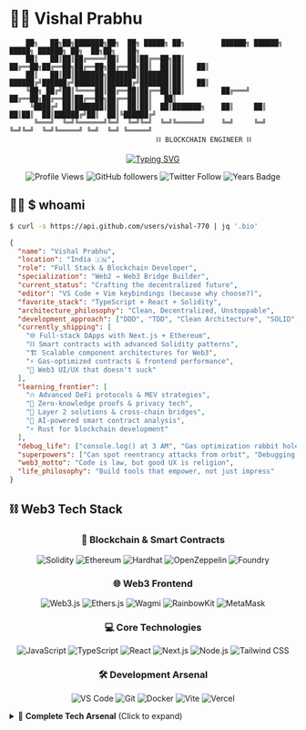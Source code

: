 # 👨‍💻 Vishal Prabhu

```ascii
    ██╗   ██╗██╗███████╗██╗  ██╗ █████╗ ██╗         ██████╗ ██████╗  █████╗ ██████╗ ██╗  ██╗██╗   ██╗
    ██║   ██║██║██╔════╝██║  ██║██╔══██╗██║         ██╔══██╗██╔══██╗██╔══██╗██╔══██╗██║  ██║██║   ██║
    ██║   ██║██║███████╗███████║███████║██║         ██████╔╝██████╔╝███████║██████╔╝███████║██║   ██║
    ╚██╗ ██╔╝██║╚════██║██╔══██║██╔══██║██║         ██╔═══╝ ██╔══██╗██╔══██║██╔══██╗██╔══██║██║   ██║
     ╚████╔╝ ██║███████║██║  ██║██║  ██║███████╗    ██║     ██║  ██║██║  ██║██████╔╝██║  ██║╚██████╔╝
      ╚═══╝  ╚═╝╚══════╝╚═╝  ╚═╝╚═╝  ╚═╝╚══════╝    ╚═╝     ╚═╝  ╚═╝╚═╝  ╚═╝╚═════╝ ╚═╝  ╚═╝ ╚═════╝ 
                                    ⛓️ BLOCKCHAIN ENGINEER ⛓️
```

<div align="center">

[![Typing SVG](https://readme-typing-svg.demolab.com?font=Fira+Code&weight=600&size=26&duration=2500&pause=800&color=00D4FF&center=true&vCenter=true&width=700&lines=Full+Stack+%26+Blockchain+Developer;React+%7C+Next.js+%7C+TypeScript+%7C+Solidity;Building+DApps+%26+Smart+Contracts;Web2+to+Web3+Architect;Always+Shipping%2C+Always+Building)](https://git.io/typing-svg)

![Profile Views](https://komarev.com/ghpvc/?username=vishal-770&color=00d4ff&style=flat-square&label=Profile+Views)
![GitHub followers](https://img.shields.io/github/followers/vishal-770?style=flat-square&color=00d4ff&labelColor=000000)
![Twitter Follow](https://img.shields.io/twitter/follow/vishal_7707?style=flat-square&color=00d4ff&labelColor=000000)
![Years Badge](https://badges.pufler.dev/years/vishal-770?style=flat-square&color=00d4ff&labelColor=000000)

</div>

## 🧑‍💻 $ whoami

```bash
$ curl -s https://api.github.com/users/vishal-770 | jq '.bio'
```

```json
{
  "name": "Vishal Prabhu",
  "location": "India 🇮🇳",
  "role": "Full Stack & Blockchain Developer",
  "specialization": "Web2 → Web3 Bridge Builder",
  "current_status": "Crafting the decentralized future",
  "editor": "VS Code + Vim keybindings (because why choose?)",
  "favorite_stack": "TypeScript + React + Solidity",
  "architecture_philosophy": "Clean, Decentralized, Unstoppable",
  "development_approach": ["DDD", "TDD", "Clean Architecture", "SOLID", "DeFi Patterns"],
  "currently_shipping": [
    "🌐 Full-stack DApps with Next.js + Ethereum",
    "⛓️ Smart contracts with advanced Solidity patterns",
    "🏗️ Scalable component architectures for Web3",
    "⚡ Gas-optimized contracts & frontend performance",
    "🎨 Web3 UI/UX that doesn't suck"
  ],
  "learning_frontier": [
    "🔥 Advanced DeFi protocols & MEV strategies",
    "🔐 Zero-knowledge proofs & privacy tech",
    "🌊 Layer 2 solutions & cross-chain bridges",
    "🤖 AI-powered smart contract analysis",
    "⚡ Rust for blockchain development"
  ],
  "debug_life": ["console.log() at 3 AM", "Gas optimization rabbit holes", "ABI encoding mysteries"],
  "superpowers": ["Can spot reentrancy attacks from orbit", "Debugging reverted transactions", "Making DeFi accessible"],
  "web3_motto": "Code is law, but good UX is religion",
  "life_philosophy": "Build tools that empower, not just impress"
}
```

## ⛓️ Web3 Tech Stack

<div align="center">

### 🚀 Blockchain & Smart Contracts
![Solidity](https://img.shields.io/badge/Solidity-363636?style=for-the-badge&logo=solidity&logoColor=white)
![Ethereum](https://img.shields.io/badge/Ethereum-3C3C3D?style=for-the-badge&logo=ethereum&logoColor=white)
![Hardhat](https://img.shields.io/badge/Hardhat-FFF100?style=for-the-badge&logo=hardhat&logoColor=black)
![OpenZeppelin](https://img.shields.io/badge/OpenZeppelin-4E5EE4?style=for-the-badge&logo=openzeppelin&logoColor=white)
![Foundry](https://img.shields.io/badge/Foundry-1E1E1E?style=for-the-badge&logo=foundry&logoColor=white)

### 🌐 Web3 Frontend
![Web3.js](https://img.shields.io/badge/Web3.js-F16822?style=for-the-badge&logo=web3.js&logoColor=white)
![Ethers.js](https://img.shields.io/badge/Ethers.js-2535A0?style=for-the-badge&logo=ethereum&logoColor=white)
![Wagmi](https://img.shields.io/badge/Wagmi-1C1C1C?style=for-the-badge&logo=ethereum&logoColor=white)
![RainbowKit](https://img.shields.io/badge/RainbowKit-FF6B6B?style=for-the-badge&logo=ethereum&logoColor=white)
![MetaMask](https://img.shields.io/badge/MetaMask-F6851B?style=for-the-badge&logo=metamask&logoColor=white)

### 💻 Core Technologies
![JavaScript](https://img.shields.io/badge/JavaScript-F7DF1E?style=for-the-badge&logo=javascript&logoColor=black)
![TypeScript](https://img.shields.io/badge/TypeScript-007ACC?style=for-the-badge&logo=typescript&logoColor=white)
![React](https://img.shields.io/badge/React-20232A?style=for-the-badge&logo=react&logoColor=61DAFB)
![Next.js](https://img.shields.io/badge/Next.js-000000?style=for-the-badge&logo=next.js&logoColor=white)
![Node.js](https://img.shields.io/badge/Node.js-43853D?style=for-the-badge&logo=node.js&logoColor=white)
![Tailwind CSS](https://img.shields.io/badge/Tailwind_CSS-38B2AC?style=for-the-badge&logo=tailwind-css&logoColor=white)

### 🛠️ Development Arsenal
![VS Code](https://img.shields.io/badge/VS%20Code-0078d4.svg?style=for-the-badge&logo=visual-studio-code&logoColor=white)
![Git](https://img.shields.io/badge/Git-F05032?style=for-the-badge&logo=git&logoColor=white)
![Docker](https://img.shields.io/badge/Docker-2496ED?style=for-the-badge&logo=docker&logoColor=white)
![Vite](https://img.shields.io/badge/Vite-B73BFE?style=for-the-badge&logo=vite&logoColor=FFD62E)
![Vercel](https://img.shields.io/badge/Vercel-000000?style=for-the-badge&logo=vercel&logoColor=white)

</div>

<details>
<summary>🎯 <strong>Complete Tech Arsenal</strong> (Click to expand)</summary>

```yaml
blockchain:
  smart_contracts: ["Solidity", "Vyper (learning)", "Assembly (EVM)"]
  frameworks: ["Hardhat", "Foundry", "Truffle", "Remix"]
  libraries: ["OpenZeppelin", "Chainlink", "Uniswap SDK"]
  testing: ["Foundry Tests", "Hardhat Tests", "Echidna Fuzzing"]
  
web3_frontend:
  wallet_integration: ["MetaMask", "WalletConnect", "Coinbase Wallet"]
  web3_libs: ["ethers.js", "web3.js", "viem"]
  react_web3: ["wagmi", "RainbowKit", "Web3Modal", "ConnectKit"]
  
defi_protocols:
  dexes: ["Uniswap V2/V3", "SushiSwap", "1inch"]
  lending: ["Aave", "Compound", "MakerDAO concepts"]
  yield: ["Yearn", "Convex", "Curve understanding"]
  
frontend_mastery:
  frameworks: ["React 18", "Next.js 14", "Svelte (exploring)"]
  styling: ["Tailwind CSS", "Styled Components", "CSS Modules", "Framer Motion"]
  ui_components: ["shadcn/ui", "Radix UI", "Headless UI", "Chakra UI"]
  state: ["Zustand", "Redux Toolkit", "TanStack Query", "SWR"]
  
backend:
  runtime: ["Node.js", "Deno", "Bun (exploring)"]
  frameworks: ["Express.js", "Fastify", "tRPC", "GraphQL"]
  databases: ["MongoDB", "PostgreSQL", "Supabase", "IPFS"]
  
infrastructure:
  deployment: ["Vercel", "Railway", "Fly.io", "AWS", "Docker"]
  web3_infra: ["Alchemy", "Infura
